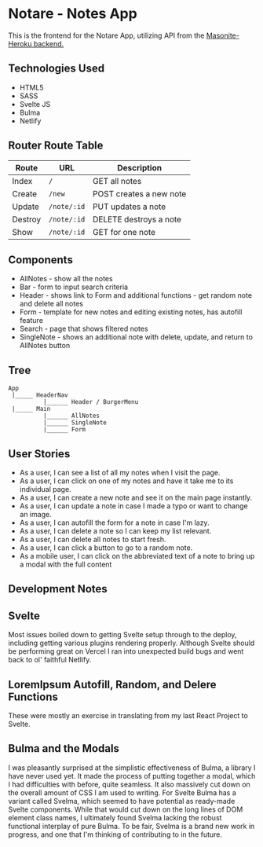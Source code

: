 
# Notare - Notes App

This is the frontend for the Notare App, utilizing API from the [Masonite-Heroku backend.](https://github.com/elikyaB/seirp-p4-backend2d)


## Technologies Used
- HTML5
- SASS
- Svelte JS
- Bulma
- Netlify

## Router Route Table

| Route | URL | Description |
| ----- | --- | ----------- |
| Index | `/` | GET all notes |
| Create | `/new` | POST creates a new note |
| Update | `/note/:id` | PUT updates a note |
| Destroy | `/note/:id` | DELETE destroys a note
| Show | `/note/:id` | GET for one note |

## Components
- AllNotes - show all the notes
- Bar - form to input search criteria
- Header - shows link to Form and additional functions - get random note and delete all notes
- Form - template for new notes and editing existing notes, has autofill feature
- Search - page that shows filtered notes
- SingleNote - shows an additional note with delete, update, and return to AllNotes button

## Tree
```
App
 |_____ HeaderNav
          |______ Header / BurgerMenu
 |_____ Main
          |______ AllNotes
          |______ SingleNote
          |______ Form
```

## User Stories
- As a user, I can see a list of all my notes when I visit the page.
- As a user, I can click on one of my notes and have it take me to its individual page.
- As a user, I can create a new note and see it on the main page instantly.
- As a user, I can update a note in case I made a typo or want to change an image.
- As a user, I can autofill the form for a note in case I'm lazy.
- As a user, I can delete a note so I can keep my list relevant.
- As a user, I can delete all notes to start fresh.
- As a user, I can click a button to go to a random note.
- As a mobile user, I can click on the abbreviated text of a note to bring up a modal with the full content

## Development Notes

## Svelte
Most issues boiled down to getting Svelte setup through to the deploy, including getting various plugins rendering properly. Although Svelte should be performing great on Vercel I ran into unexpected build bugs and went back to ol' faithful Netlify.

## LoremIpsum Autofill, Random, and Delere Functions
These were mostly an exercise in translating from my last React Project to Svelte.

## Bulma and the Modals
I was pleasantly surprised at the simplistic effectiveness of Bulma, a library I have never used yet. It made the process of putting together a modal, which I had difficulties with before, quite seamless. It also massively cut down on the overall amount of CSS I am used to writing. For Svelte Bulma has a variant called Svelma, which seemed to have potential as ready-made Svelte components. While that would cut down on the long lines of DOM element class names, I ultimately found Svelma lacking the robust functional interplay of pure Bulma. To be fair, Svelma is a brand new work in progress, and one that I'm thinking of contributing to in the future.
